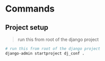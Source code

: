 # Commands

## Project setup

> run this from root of the django project

```sh
# run this from root of the django project
django-admin startproject dj_conf .
```

